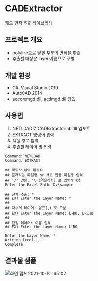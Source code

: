 # CADExtractor
캐드 면적 추출 라이브러리

## 프로젝트 개요
- polyline으로 닫힌 부분의 면적을 추출
- 추출할 대상은 layer 이름으로 구별

## 개발 환경
- C#, Visual Studio 2019
- AutoCAD 2014
- accoremgd.dll, acdmgd.dll 참조

## 사용법
1. NETLOAD로 CADExtractorLib.dll 임포트
2. EXTRACT 명령어 입력
3. 엑셀 경로 입력
4. 추출할 레이어 명 입력
```
Command: NETLOAD
Command: EXTRACT

## 확장자 입력 불필요
## 존재하는 파일명 or 새로 만들 파일명 입력 
## '/' 안됨, '\'(역슬래시) 로 입력해야함
Enter the Excel Path: D:\sample

## 전체 추출: *
## EX) Enter the Layer Name: *
##
## 다수의 레이어: 쉼표(,) 로 구분
## EX) Enter the Layer Name: L-BO, L-도로
##
## 단일 레이어: 이름 입력
## EX) Enter the Layer Name: L-BO

Enter the Layer Name: *
Writing Excel....
Complete
```

## 결과물 샘플
![화면 캡처 2021-10-10 165102](https://user-images.githubusercontent.com/59993347/136687332-31b82bfc-e855-4b83-81b2-a5f860e9ed77.jpg)
